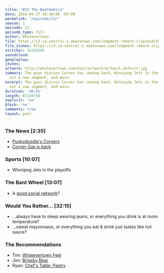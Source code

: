 ```yaml
---
title: "#13 The Bantmobile"
date: 2018-04-17 10:30:00 -05:00
permalink: "/episode/13/"
season: 1
episode: 13
episode_type: full
author: Whatevertown
file: https://s3.ca-central-1.amazonaws.com/lodgment-remark-slipshod/013.mp3
file_itunes: https://s3.ca-central-1.amazonaws.com/lodgment-remark-slipshod/013.m4a
stitcher: 54129143
soundcloud: 
googleplay: 
itunes: 
artwork: http://whatevertown.com/dist/artwork/artwork_default.jpg
summary: The guys discuss Corner Gas coming back, Winnipeg Jets in the playoffs, wheel
  out a new segment, and more.
excerpt: The guys discuss Corner Gas coming back, Winnipeg Jets in the playoffs, wheel
  out a new segment, and more.
duration: '46:41'
length: 67235758
explicit: 'no'
block: 'no'
comments: true
layout: post
---
```


### The News [2:35]
- [Punkydoodle's Corners](https://en.wikipedia.org/wiki/Punkeydoodles_Corners)
- [Corner Gas is back](https://www.cornergas.com/)

### Sports [10:07]
- Winnipeg Jets in the playoffs

### The Bant Wheel [13:07]
- A [good social network](https://twitter.com/dustin/status/976613479351070721)?

### Would You Rather… [32:15]
- …always have to sleep wearing jeans, or everything you drink is at room temperature?
- …sweat mayonnaise, or everything you eat & drink just tastes like hot sauce?

### The Recommendations
- Tim: [Whatevertown Feel](https://open.spotify.com/user/dueckjon/playlist/71ToiiREb4Q4KQfB19GJWZ?si=xNE9j_71R_2EQshUdWNDUg)
- Jon: [Brigsby Bear](https://letterboxd.com/film/brigsby-bear/)
- Ryan: [Chef's Table: Pastry](https://www.youtube.com/watch?v=o9J7BBLpncI)
